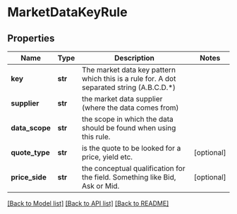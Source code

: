 # MarketDataKeyRule

## Properties
Name | Type | Description | Notes
------------ | ------------- | ------------- | -------------
**key** | **str** | The market data key pattern which this is a rule for. A dot separated string (A.B.C.D.*) | 
**supplier** | **str** | the market data supplier (where the data comes from) | 
**data_scope** | **str** | the scope in which the data should be found when using this rule. | 
**quote_type** | **str** | is the quote to be looked for a price, yield etc. | [optional] 
**price_side** | **str** | the conceptual qualification for the field. Something like Bid, Ask or Mid. | [optional] 

[[Back to Model list]](../README.md#documentation-for-models) [[Back to API list]](../README.md#documentation-for-api-endpoints) [[Back to README]](../README.md)


